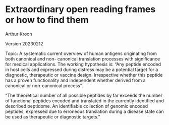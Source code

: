 # Extraordinary open reading frames or how to find them

Arthur Kroon

Version 20230212

Topic: A systematic current overview of human antigens originating from both canonical and non-
canonical translation processes with significance for medical applications.
The working hypothesis is: “Any peptide encoded in host cells and expressed during distress may be a
potential target for a diagnostic, therapeutic or vaccine design. Irrespective whether this peptide has
a proven functionality and independent whether derived from a canonical or non-canonical process”.

“The theoretical number of all possible peptides by far exceeds the number of functional peptides
encoded and translated in the currently identified and described peptidome. An identifiable
collection of genomic encoded peptides, expressed due to erroneous translation during a disease
state can be used as therapeutic or diagnostic targets.”
